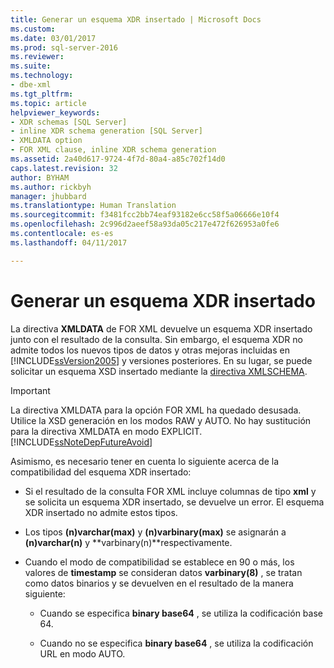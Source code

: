 ```yaml
---
title: Generar un esquema XDR insertado | Microsoft Docs
ms.custom: 
ms.date: 03/01/2017
ms.prod: sql-server-2016
ms.reviewer: 
ms.suite: 
ms.technology:
- dbe-xml
ms.tgt_pltfrm: 
ms.topic: article
helpviewer_keywords:
- XDR schemas [SQL Server]
- inline XDR schema generation [SQL Server]
- XMLDATA option
- FOR XML clause, inline XDR schema generation
ms.assetid: 2a40d617-9724-4f7d-80a4-a85c702f14d0
caps.latest.revision: 32
author: BYHAM
ms.author: rickbyh
manager: jhubbard
ms.translationtype: Human Translation
ms.sourcegitcommit: f3481fcc2bb74eaf93182e6cc58f5a06666e10f4
ms.openlocfilehash: 2c996d2aeef58a93da05c217e472f626953a0fe6
ms.contentlocale: es-es
ms.lasthandoff: 04/11/2017

---
```

# <a name="generate-an-inline-xdr-schema"></a>Generar un esquema XDR insertado
  La directiva **XMLDATA** de FOR XML devuelve un esquema XDR insertado junto con el resultado de la consulta. Sin embargo, el esquema XDR no admite todos los nuevos tipos de datos y otras mejoras incluidas en [!INCLUDE[ssVersion2005](../../includes/ssversion2005-md.md)] y versiones posteriores. En su lugar, se puede solicitar un esquema XSD insertado mediante la [directiva XMLSCHEMA](../../relational-databases/xml/generate-an-inline-xsd-schema.md).  
  
> [!IMPORTANT]  
>  La directiva XMLDATA para la opción FOR XML ha quedado desusada. Utilice la XSD generación en los modos RAW y AUTO. No hay sustitución para la directiva XMLDATA en modo EXPLICIT. [!INCLUDE[ssNoteDepFutureAvoid](../../includes/ssnotedepfutureavoid-md.md)]  
  
 Asimismo, es necesario tener en cuenta lo siguiente acerca de la compatibilidad del esquema XDR insertado:  
  
-   Si el resultado de la consulta FOR XML incluye columnas de tipo **xml** y se solicita un esquema XDR insertado, se devuelve un error. El esquema XDR insertado no admite estos tipos.  
  
-   Los tipos **(n)varchar(max)** y **(n)varbinary(max)** se asignarán a **(n)varchar(n)** y **varbinary(n)**respectivamente.  
  
-   Cuando el modo de compatibilidad se establece en 90 o más, los valores de **timestamp** se consideran datos **varbinary(8)** , se tratan como datos binarios y se devuelven en el resultado de la manera siguiente:  
  
    -   Cuando se especifica **binary base64** , se utiliza la codificación base 64.  
  
    -   Cuando no se especifica **binary base64** , se utiliza la codificación URL en modo AUTO.  
  
  
